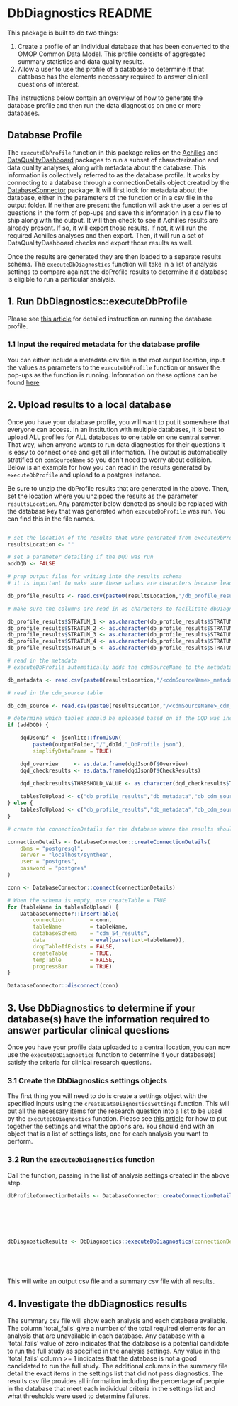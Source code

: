 # DbDiagnostics README

This package is built to do two things:

1. Create a profile of an individual database that has been converted to the OMOP Common Data Model. This profile consists of aggregated summary statistics and data quality results. 
2. Allow a user to use the profile of a database to determine if that database has the elements necessary required to answer clinical questions of interest.
	
The instructions below contain an overview of how to generate the database profile and then run the data diagnostics on one or more databases.  

## Database Profile
The `executeDbProfile` function in this package relies on the [Achilles](https://github.com/ohdsi/Achilles) and [DataQualityDashboard](https://github.com/ohdsi/DataQualityDashboard) packages to run a subset of characterization and data quality analyses, along with metadata about the database. This information is collectively referred to as the database profile. It works by connecting to a database through a connectionDetails object created by the [DatabaseConnector](http://ohdsi.github.io/DatabaseConnector/articles/Connecting.html) package. It will first look for metadata about the database, either in the parameters of the function or in a csv file in the output folder. If neither are present the function will ask the user a series of questions in the form of pop-ups and save this information in a csv file to ship along with the output. It will then check to see if Achilles results are already present. If so, it will export those results. If not, it will run the required Achilles analyses and then export. Then, it will run a set of DataQualityDashboard checks and export those results as well.

Once the results are generated they are then loaded to a separate results schema. The `executeDbDiagnostics` function will take in a list of analysis settings to compare against the dbProfile results to determine if a database is eligible to run a particular analysis.

## 1. Run DbDiagnostics::executeDbProfile

Please see [this article](https://ohdsi.github.io/DbDiagnostics/articles/RunAndUploadDbProfile.html) for detailed instruction on running the database profile.

### 1.1 Input the required metadata for the database profile

You can either include a metadata.csv file in the root output location, input the values as parameters to the `executeDbProfile` function or answer the pop-ups as the function is running. Information on these options can be found [here](https://ohdsi.github.io/DbDiagnostics/articles/Metadata.html)

## 2. Upload results to a local database

Once you have your database profile, you will want to put it somewhere that everyone can access. In an institution with multiple databases, it is best to upload ALL profiles for ALL databases to one table on one central server. That way, when anyone wants to run data diagnostics for their questions it is easy to connect once and get all information. The output is automatically stratified on `cdmSourceName` so you don't need to worry about collision. Below is an example for how you can read in the results generated by `executeDbProfile` and upload to a postgres instance. 

Be sure to unzip the dbProfile results that are generated in the above. Then, set the location where you unzipped the results as the parameter `resultsLocation`. Any parameter below denoted as <cdmSourceName> should be replaced with the database key that was generated when `executeDbProfile` was run. You can find this in the file names. 

```r

# set the location of the results that were generated from executeDbProfile
resultsLocation <- ""

# set a parameter detailing if the DQD was run
addDQD <- FALSE

# prep output files for writing into the results schema
# it is important to make sure these values are characters because leading zeros are dropped which causes issues for one analysis

db_profile_results <- read.csv(paste0(resultsLocation,"/db_profile_results.csv"), stringsAsFactors = F, colClasses = c("STRATUM_1"="character"))

# make sure the columns are read in as characters to facilitate dbDiagnostics execution

db_profile_results$STRATUM_1 <- as.character(db_profile_results$STRATUM_1)
db_profile_results$STRATUM_2 <- as.character(db_profile_results$STRATUM_2)
db_profile_results$STRATUM_3 <- as.character(db_profile_results$STRATUM_3)
db_profile_results$STRATUM_4 <- as.character(db_profile_results$STRATUM_4)
db_profile_results$STRATUM_5 <- as.character(db_profile_results$STRATUM_5)

# read in the metadata
# executeDbProfile automatically adds the cdmSourceName to the metadata and cdmSource files so be sure to update that value below

db_metadata <- read.csv(paste0(resultsLocation,"/<cdmSourceName>_metadata.csv"), stringsAsFactors = F)

# read in the cdm_source table

db_cdm_source <- read.csv(paste0(resultsLocation,"/<cdmSourceName>_cdm_source.csv"), stringsAsFactors = F)

# determine which tables should be uploaded based on if the DQD was included
if (addDQD) {

	dqdJsonDf <- jsonlite::fromJSON(
		paste0(outputFolder,"/",dbId,"_DbProfile.json"),
		simplifyDataFrame = TRUE)

	dqd_overview     <- as.data.frame(dqdJsonDf$Overview)
	dqd_checkresults <- as.data.frame(dqdJsonDf$CheckResults)
	
	dqd_checkresults$THRESHOLD_VALUE <- as.character(dqd_checkresults$THRESHOLD_VALUE)

	tablesToUpload <- c("db_profile_results","db_metadata","db_cdm_source","dqd_checkresults","dqd_overview")
} else {
	tablesToUpload <- c("db_profile_results","db_metadata","db_cdm_source")
}

# create the connectionDetails for the database where the results should be uploaded. It is likely this will be different than the database where the dbProfile was run

connectionDetails <- DatabaseConnector::createConnectionDetails(
	dbms = "postgresql",
	server = "localhost/synthea",
	user = "postgres",
	password = "postgres"
)

conn <- DatabaseConnector::connect(connectionDetails)

# When the schema is empty, use createTable = TRUE
for (tableName in tablesToUpload) {
	DatabaseConnector::insertTable(
		connection        = conn,
		tableName         = tableName,
		databaseSchema    = "cdm_54_results",
		data              = eval(parse(text=tableName)),
		dropTableIfExists = FALSE,
		createTable       = TRUE,
		tempTable         = FALSE,
		progressBar       = TRUE)
}

DatabaseConnector::disconnect(conn)
```

## 3. Use DbDiagnostics to determine if your database(s) have the information required to answer particular clinical questions

Once you have your profile data uploaded to a central location, you can now use the `executeDbDiagnostics` function to determine if your database(s) satisfy the criteria for clinical research questions. 

### 3.1 Create the DbDiagnostics settings objects

The first thing you will need to do is create a settings object with the specified inputs using the `createDataDiagnosticsSettings` function. This will put all the necessary items for the research question into a list to be used by the `executeDbDiagnostics` function. Please see [this article](ohdsi.github.io/DbDiagnostics/articles/DataDiagnosticsSettings.html) for how to put together the settings and what the options are. You should end with an object that is a list of settings lists, one for each analysis you want to perform. 

### 3.2 Run the `executeDbDiagnostics` function

Call the function, passing in the list of analysis settings created in the above step.

``` r
dbProfileConnectionDetails <- DatabaseConnector::createConnectionDetails(dbms = "",
                                                                         user = ,
                                                                         password = ,
                                                                         server = "your server",
                                                                         port = ,
                                                                         extraSettings = )

dbDiagnosticResults <- DbDiagnostics::executeDbDiagnostics(connectionDetails = dbProfileConnectionDetails,
										                                                           resultsDatabaseSchema = "",
										                                                           resultsTableName = "",
										                                                           outputFolder = outputFolder,
										                                                           dataDiagnosticsSettingsList = settingsList)

```

This will write an output csv file and a summary csv file with all results. 


## 4. Investigate the dbDiagnostics results

The summary csv file will show each analysis and each database available. The column 'total_fails' give a number of the total required elements for an analysis that are unavailable in each database. Any database with a 'total_fails' value of zero indicates that the database is a potential candidate to run the full study as specified in the analysis settings. Any value in the 'total_fails' column >= 1 indicates that the database is not a good candidated to run the full study. The additional columns in the summary file detail the exact items in the settings list that did not pass diagnostics. The results csv file provides all information including the percentage of people in the database that meet each individual criteria in the settings list and what thresholds were used to determine failures. 
